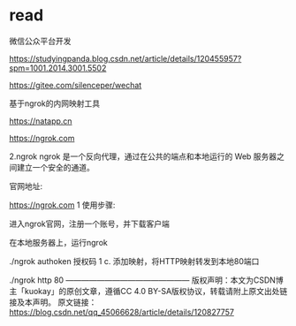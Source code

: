 read
========





微信公众平台开发

https://studyingpanda.blog.csdn.net/article/details/120455957?spm=1001.2014.3001.5502



https://gitee.com/silenceper/wechat





基于ngrok的内网映射工具

https://natapp.cn 



https://ngrok.com

2.ngrok
ngrok 是一个反向代理，通过在公共的端点和本地运行的 Web 服务器之间建立一个安全的通道。

官网地址:

https://ngrok.com
1
使用步骤:

进入ngrok官网，注册一个账号，并下载客户端

在本地服务器上，运行ngrok

 ./ngrok authoken 授权码
1
c. 添加映射，将HTTP映射转发到本地80端口

./ngrok http 80	
————————————————
版权声明：本文为CSDN博主「kuokay」的原创文章，遵循CC 4.0 BY-SA版权协议，转载请附上原文出处链接及本声明。
原文链接：https://blog.csdn.net/qq_45066628/article/details/120827757
